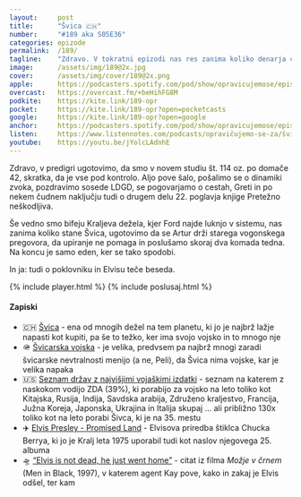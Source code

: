```yaml
---
layout: 	post
title:  	"Švica 🇨🇭"
number: 	"#189 aka S05E36"
categories:	epizode
permalink:	/189/
tagline: 	"Zdravo. V tokratni epizodi nas res zanima koliko denarja človek potrebuje, če hoče kupiti Švico. Odgovor najdemo v dejstvu, da jo je najbrž ceneje napasti, kot kupiti."
image:		/assets/img/189@2x.jpg
cover:		/assets/img/cover/189@2x.png
apple:		https://podcasters.spotify.com/pod/show/opravicujemose/episodes/vica-e2e4jg2
overcast:	https://overcast.fm/+beHihFG8M
podkite:	https://kite.link/189-opr
pocket:		https://kite.link/189-opr?open=pocketcasts
google:		https://kite.link/189-opr?open=google
anchor:		https://podcasters.spotify.com/pod/show/opravicujemose/episodes/vica-e2e4jg2
listen:		https://www.listennotes.com/podcasts/opravičujemo-se-za/švica-WnPczY7t-N5/embed/
youtube:	https://youtu.be/jYolcLAdnhE
---
```


Zdravo, v predigri ugotovimo, da smo v novem studiu št. 114 oz. po domače 42, skratka, da je vse pod kontrolo. Aljo pove šalo, pošalimo se o dinamiki zvoka, pozdravimo sosede LDGD, se pogovarjamo o cestah, Greti in po nekem čudnem naključju tudi o drugem delu 22. poglavja knjige Pretežno neškodljiva. 

Še vedno smo bifeju Kraljeva dežela, kjer Ford najde luknjo v sistemu, nas zanima koliko stane Švica, ugotovimo da se Artur drži starega vogonskega pregovora, da upiranje ne pomaga in poslušamo skoraj dva komada tedna. Na koncu je samo eden, ker se tako spodobi. 

In ja: tudi o poklovniku in Elvisu teče beseda. 

{% include player.html %}
{% include poslusaj.html %}

<!--break-->

#### Zapiski

- 🇨🇭 [Švica](https://en.wikipedia.org/wiki/Switzerland) - ena od mnogih dežel na tem planetu, ki jo je najbrž lažje napasti kot kupiti, pa še to težko, ker ima svojo vojsko in to mnogo nje
- 🪖 [Švicarska vojska](https://en.wikipedia.org/wiki/Swiss_Armed_Forces) - je velika, predvsem pa najbrž mnogi zaradi švicarske nevtralnosti menijo (a ne, Peli), da Švica nima vojske, kar je velika napaka 
- 🇺🇸 [Seznam držav z najvišjimi vojaškimi izdatki](https://en.wikipedia.org/wiki/List_of_countries_with_highest_military_expenditures) - seznam na katerem z naskokom vodijo ZDA (39%), ki porabijo za vojsko na leto toliko kot Kitajska, Rusija, Indija, Savdska arabija, Združeno kraljestvo, Francija, Južna Koreja, Japonska, Ukrajina in Italija skupaj ... ali približno 130x toliko kot na leto porabi Šivca, ki je na 35. mestu 
- ✈️ [Elvis Presley - Promised Land](https://www.youtube.com/watch?v=wGULJTnV6QI) - Elvisova priredba štiklca Chucka Berrya, ki jo je Kralj leta 1975 uporabil tudi kot naslov njegovega 25. albuma 
- 🛸 [“Elvis is not dead, he just went home”](https://www.youtube.com/watch?v=qSZe-DM_o6I) - citat iz filma *Možje v črnem* (Men in Black, 1997), v katerem agent Kay pove, kako in zakaj je Elvis odšel, ter kam 